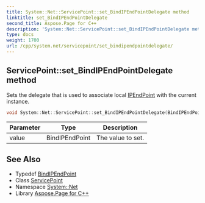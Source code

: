 ```yaml
---
title: System::Net::ServicePoint::set_BindIPEndPointDelegate method
linktitle: set_BindIPEndPointDelegate
second_title: Aspose.Page for C++
description: 'System::Net::ServicePoint::set_BindIPEndPointDelegate method. Sets the delegate that is used to associate local IPEndPoint with the current instance in C++.'
type: docs
weight: 1700
url: /cpp/system.net/servicepoint/set_bindipendpointdelegate/
---
```

## ServicePoint::set_BindIPEndPointDelegate method


Sets the delegate that is used to associate local [IPEndPoint](../../ipendpoint/) with the current instance.

```cpp
void System::Net::ServicePoint::set_BindIPEndPointDelegate(BindIPEndPoint value)
```


| Parameter | Type | Description |
| --- | --- | --- |
| value | BindIPEndPoint | The value to set. |

## See Also

* Typedef [BindIPEndPoint](../../bindipendpoint/)
* Class [ServicePoint](../)
* Namespace [System::Net](../../)
* Library [Aspose.Page for C++](../../../)

